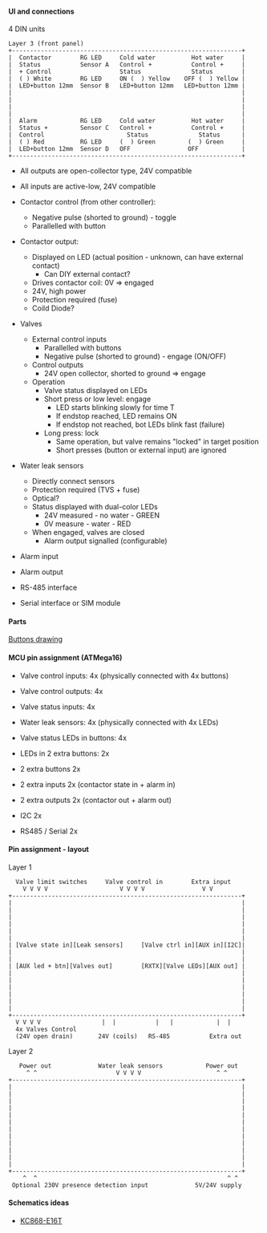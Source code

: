 #### UI and connections


4 DIN units

```
Layer 3 (front panel)
+----------------------------------------------------------------+
|  Contactor        RG LED     Cold water          Hot water     |
|  Status           Sensor A   Control +           Control +     |
|  + Control                   Status              Status        |
|  ( ) White        RG LED     ON (  ) Yellow    OFF (  ) Yellow |
|  LED+button 12mm  Sensor B   LED+button 12mm   LED+button 12mm |
|                                                                |
|                                                                |
|                                                                |
|                                                                |
|  Alarm            RG LED     Cold water          Hot water     |
|  Status +         Sensor C   Control +           Control +     |
|  Control                       Status              Status      |
|  ( ) Red          RG LED     (  ) Green         (  ) Green     |
|  LED+button 12mm  Sensor D   OFF                OFF            |
+----------------------------------------------------------------+
```

* All outputs are open-collector type, 24V compatible
* All inputs are active-low, 24V compatible

* Contactor control (from other controller):
  * Negative pulse (shorted to ground) - toggle
  * Parallelled with button
* Contactor output:
  * Displayed on LED (actual position - unknown, can have external contact)
    * Can DIY external contact?
  * Drives contactor coil: 0V => engaged
  * 24V, high power
  * Protection required (fuse)
  * Coild Diode?
* Valves
  * External control inputs
    * Parallelled with buttons
    * Negative pulse (shorted to ground) - engage (ON/OFF)
  * Control outputs
    * 24V open collector, shorted to ground => engage
  * Operation
    * Valve status displayed on LEDs
    * Short press or low level: engage
      * LED starts blinking slowly for time T
      * If endstop reached, LED remains ON
      * If endstop not reached, bot LEDs blink fast (failure)
    * Long press: lock
      * Same operation, but valve remains "locked" in target position
      * Short presses (button or external input) are ignored
* Water leak sensors
  * Directly connect sensors
  * Protection required (TVS + fuse)
  * Optical?
  * Status displayed with dual-color LEDs
    * 24V measured - no water - GREEN
    * 0V measure - water - RED
  * When engaged, valves are closed
    * Alarm output signalled (configurable)
* Alarm input
* Alarm output
* RS-485 interface
* Serial interface or SIM module



#### Parts
[Buttons drawing](https://www.google.com/imgres?imgurl=https%3A%2F%2Fstore.nerokas.co.ke%2Fimage%2Fcatalog%2FLed%2Ftactile%2520push%2520putton%2520with%2520led.jpg&tbnid=CuapTxC5KNGawM&vet=12ahUKEwiR5PXSj5P_AhXIE3cKHStmBrQQMygjegUIARCbAg..i&imgrefurl=https%3A%2F%2Fstore.nerokas.co.ke%2Findex.php%3Froute%3Dproduct%2Fproduct%26product_id%3D1356&docid=ClL0ARckmi5yWM&w=607&h=602&q=push%20button%20with%20led%2012%20mm%20dimensions&ved=2ahUKEwiR5PXSj5P_AhXIE3cKHStmBrQQMygjegUIARCbAg)


#### MCU pin assignment (ATMega16)

* Valve control inputs:         4x (physically connected with 4x buttons)
* Valve control outputs:        4x

* Valve status inputs:          4x
* Water leak sensors:           4x (physically connected with 4x LEDs)

* Valve status LEDs in buttons: 4x
* LEDs in 2 extra buttons:      2x
* 2 extra buttons               2x

* 2 extra inputs		2x (contactor state in + alarm in)
* 2 extra outputs               2x (contactor out + alarm out) 
* I2C                           2x
* RS485 / Serial                2x


#### Pin assignment - layout

Layer 1
```
  Valve limit switches     Valve control in        Extra input
    V V V V                    V V V V                V V 
+----------------------------------------------------------------+
|                                                                | 
|                                                                |
|                                                                |
|                                                                |
|                                                                |
|                                                                |
| [Valve state in][Leak sensors]     [Valve ctrl in][AUX in][I2C]|
|                                                                |
|                                                                |
| [AUX led + btn][Valves out]        [RXTX][Valve LEDs][AUX out] |
|                                                                |
|                                                                |
|                                                                | 
|                                                                |
|                                                                |
|                                                                |
+----------------------------------------------------------------+
  V V V V                 |  |           |   |            |  |
  4x Valves Control                               
  (24V open drain)       24V (coils)   RS-485           Extra out

```


Layer 2
```
   Power out             Water leak sensors            Power out
     ^ ^                      V V V V                     ^ ^
+----------------------------------------------------------------+
|                                                                | 
|                                                                |
|                                                                |
|                                                                |
|                                                                |
|                                                                |
|                                                                |
|                                                                |
|                                                                |
|                                                                |
|                                                                |
|                                                                |
+----------------------------------------------------------------+
    ^  ^                                                     ^ ^
 Optional 230V presence detection input             5V/24V supply

```


#### Schematics ideas
* [KC868-E16T](https://habr.com/ru/companies/timeweb/articles/736428/)

